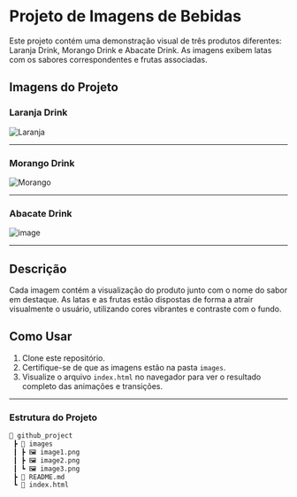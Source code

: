 # Projeto de Imagens de Bebidas

Este projeto contém uma demonstração visual de três produtos diferentes: Laranja Drink, Morango Drink e Abacate Drink. As imagens exibem latas com os sabores correspondentes e frutas associadas.

## Imagens do Projeto

### Laranja Drink
![Laranja](https://github.com/user-attachments/assets/82df8f07-31c6-4229-96f6-5305bc24e2a2)


---

### Morango Drink
![Morango](https://github.com/user-attachments/assets/d375154d-f4a2-4f95-aa93-dc66fc2c269a)


---

### Abacate Drink
![image](https://github.com/user-attachments/assets/dcb15049-89d0-46cf-9048-1317a0541935)


---

## Descrição

Cada imagem contém a visualização do produto junto com o nome do sabor em destaque. As latas e as frutas estão dispostas de forma a atrair visualmente o usuário, utilizando cores vibrantes e contraste com o fundo.

## Como Usar

1. Clone este repositório.
2. Certifique-se de que as imagens estão na pasta `images`.
3. Visualize o arquivo `index.html` no navegador para ver o resultado completo das animações e transições.

---

### Estrutura do Projeto

```bash
📂 github_project
 ┣ 📂 images
 ┃ ┣ 🖼️ image1.png
 ┃ ┣ 🖼️ image2.png
 ┃ ┗ 🖼️ image3.png
 ┣ 📄 README.md
 ┗ 📄 index.html
